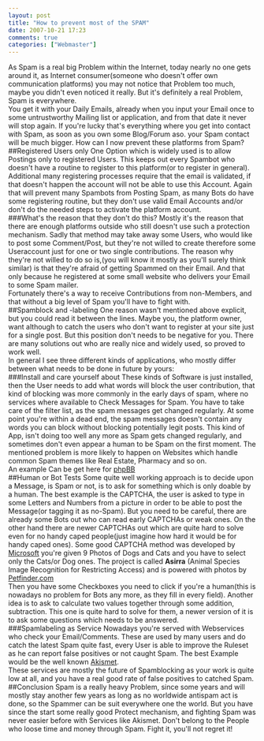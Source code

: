 ```yaml
---
layout: post
title: "How to prevent most of the SPAM"
date: 2007-10-21 17:23
comments: true
categories: ["Webmaster"]
---
```

As Spam is a real big Problem within the Internet, today nearly no one gets around it, as Internet consumer(someone who doesn't offer own communication platforms) you may not notice that Problem too much, maybe you didn't even noticed it really. But it's definitely a real Problem, Spam is everywhere.  
You get it with your Daily Emails, already when you input your Email once to some untrustworthy Mailing list or application, and from that date it never will stop again. If you're lucky that's everything where you get into contact with Spam, as soon as you own some Blog/Forum aso. your Spam contact will be much bigger. How can I now prevent these platforms from Spam?  
##Registered Users only
One Option which is widely used is to allow Postings only to registered Users. This keeps out every Spambot who doesn't have a routine to register to this platform(or to register in general). Additional many registering processes require that the email is validated, if that doesn't happen the account will not be able to use this Account. Again that will prevent many Spambots from Posting Spam, as many Bots do have some registering routine, but they don't use valid Email Accounts and/or don't do the needed steps to activate the platform account.  
###What's the reason that they don't do this?
Mostly it's the reason that there are enough platforms outside who still doesn't use such a protection mechanism. Sadly that method may take away some Users, who would like to post some Comment/Post, but they're not willed to create therefore some Useraccount just for one or two single contributions. The reason why they're not willed to do so is,(you will know it mostly as you'll surely think similar) is that they're afraid of getting Spammed on their Email. And that only because he registered at some small website who delivers your Email to some Spam mailer.  
Fortunately there's a way to receive Contributions from non-Members, and that without a big level of Spam you'll have to fight with.  
##Spamblock and -labeling
One reason wasn't mentioned above explicit, but you could read it between the lines. Maybe you, the platform owner, want although to catch the users who don't want to register at your site just for a single post. But this position don't needs to be negative for you. There are many solutions out who are really nice and widely used, so proved to work well.  
In general I see three different kinds of applications, who mostly differ between what needs to be done in future by yours:  
###Install and care yourself about
These kinds of Software is just installed, then the User needs to add what words will block the user contribution, that kind of blocking was more commonly in the early days of spam, where no services where available to Check Messages for Spam. You have to take care of the filter list, as the spam messages get changed regularly. At some point you're within a dead end, the spam messages doesn't contain any words you can block without blocking potentially legit posts. This kind of App, isn't doing too well any more as Spam gets changed regularly, and sometimes don't even appear a human to be Spam on the first moment. The mentioned problem is more likely to happen on Websites which handle common Spam themes like Real Estate, Pharmacy and so on.  
An example Can be get here for [phpBB](http://www.phpbb.com/community/viewtopic.php?f=15&amp;t=354376&amp;st=0&amp;sk=t&amp;sd=a)  
##Human or Bot Tests
Some quite well working approach is to decide upon a Message, is Spam or not, is to ask for something which is only doable by a human. The best example is the CAPTCHA, the user is asked to type in some Letters and Numbers from a picture in order to be able to post the Message(or tagging it as no-Spam). But you need to be careful, there are already some Bots out who can read early CAPTCHAs or weak ones. On the other hand there are newer CAPTCHAs out which are quite hard to solve even for no handy caped people(just imagine how hard it would be for handy caped ones). Some good CAPTCHA method was developed by [Microsoft](http://research.microsoft.com/asirra/) you're given 9 Photos of Dogs and Cats and you have to select only the Cats/or Dog ones. The project is called **Asirra** (Animal Species Image Recognition for Restricting Access) and is powered with photos by [Petfinder.com](http://petfinder.com)  
Then you have some Checkboxes you need to click if you're a human(this is nowadays no problem for Bots any more, as they fill in every field). Another idea is to ask to calculate two values together through some addition, subtraction. This one is quite hard to solve for them, a newer version of it is to ask some questions which needs to be answered.  
###Spamlabeling as Service
Nowadays you're served with Webservices who check your Email/Comments. These are used by many users and do catch the latest Spam quite fast, every User is able to improve the Ruleset as he can report false positives or not caught Spam. The best Example would be the well known [Akismet](http://akismet.com).  
These services are mostly the future of Spamblocking as your work is quite low at all, and you have a real good rate of false positives to catched Spam.  
##Conclusion
Spam is a really heavy Problem, since some years and will mostly stay another few years as long as no worldwide antispam act is done, so the Spammer can be suit everywhere one the world. But you have since the start some really good Protect mechanism, and fighting Spam was never easier before with Services like Akismet. Don't belong to the People who loose time and money through Spam. Fight it, you'll not regret it!
